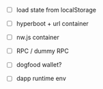 
- [ ] load state from localStorage
- [ ] hyperboot + url container
- [ ] nw.js container
- [ ] RPC / dummy RPC


- [ ] dogfood wallet?
- [ ] dapp runtime env




